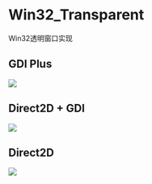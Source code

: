 # Win32_Transparent
Win32透明窗口实现

## GDI Plus
![](./image/Snipaste_2023-08-07_17-56-45.png)

## Direct2D + GDI 
![](./image/Snipaste_2023-08-07_17-58-03.png)

## Direct2D 
![](./image/Snipaste_2023-08-07_17-57-46.png)
